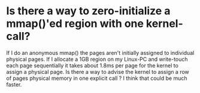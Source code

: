 
# Is there a way to zero-initialize a mmap()'ed region with one kernel-call?

If I do an anonymous mmap() the pages aren't initially assigned to individual physical pages. If I allocate a 1GB region on my Linux-PC and write-touch each page sequentially it takes about 1.8ms per page for the kernel to assign a physical page. Is there a way to advise the kernel to assign a row of pages physical memory in one explicit call ? I think that could be much faster.

        